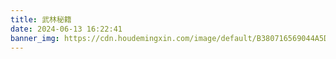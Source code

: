 ```yaml
---
title: 武林秘籍
date: 2024-06-13 16:22:41
banner_img: https://cdn.houdemingxin.com/image/default/B380716569044A5DA885EAFA36EE4FAF-6-2.png
---
```

